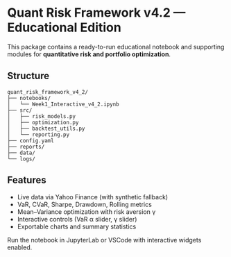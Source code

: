 
# Quant Risk Framework v4.2 — Educational Edition

This package contains a ready-to-run educational notebook and supporting modules for **quantitative risk and portfolio optimization**.

## Structure
```
quant_risk_framework_v4_2/
├── notebooks/
│   └── Week1_Interactive_v4_2.ipynb
├── src/
│   ├── risk_models.py
│   ├── optimization.py
│   ├── backtest_utils.py
│   └── reporting.py
├── config.yaml
├── reports/
├── data/
└── logs/
```

## Features
- Live data via Yahoo Finance (with synthetic fallback)
- VaR, CVaR, Sharpe, Drawdown, Rolling metrics
- Mean–Variance optimization with risk aversion γ
- Interactive controls (VaR α slider, γ slider)
- Exportable charts and summary statistics


Run the notebook in JupyterLab or VSCode with interactive widgets enabled.
